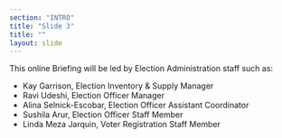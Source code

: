 ```yaml
---
section: "INTRO"
title: "Slide 3"
title: ""
layout: slide
---
```


This online Briefing will be led by Election Administration staff such as:

- Kay Garrison, Election Inventory & Supply Manager
- Ravi Udeshi, Election Officer Manager
- Alina Selnick-Escobar, Election Officer Assistant Coordinator
- Sushila Arur, Election Officer Staff Member
- Linda Meza Jarquin, Voter Registration Staff Member




